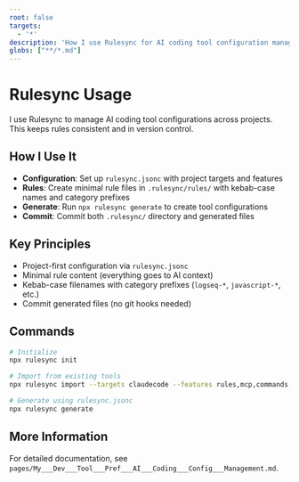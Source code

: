 ```yaml
---
root: false
targets:
  - '*'
description: 'How I use Rulesync for AI coding tool configuration management'
globs: ["**/*.md"]
---
```


# Rulesync Usage

I use Rulesync to manage AI coding tool configurations across projects. This keeps rules consistent and in version control.

## How I Use It

- **Configuration**: Set up `rulesync.jsonc` with project targets and features
- **Rules**: Create minimal rule files in `.rulesync/rules/` with kebab-case names and category prefixes
- **Generate**: Run `npx rulesync generate` to create tool configurations
- **Commit**: Commit both `.rulesync/` directory and generated files

## Key Principles

- Project-first configuration via `rulesync.jsonc`
- Minimal rule content (everything goes to AI context)
- Kebab-case filenames with category prefixes (`logseq-*`, `javascript-*`, etc.)
- Commit generated files (no git hooks needed)

## Commands

```bash
# Initialize
npx rulesync init

# Import from existing tools
npx rulesync import --targets claudecode --features rules,mcp,commands,subagents

# Generate using rulesync.jsonc
npx rulesync generate
```

## More Information

For detailed documentation, see `pages/My___Dev___Tool___Pref___AI___Coding___Config___Management.md`.